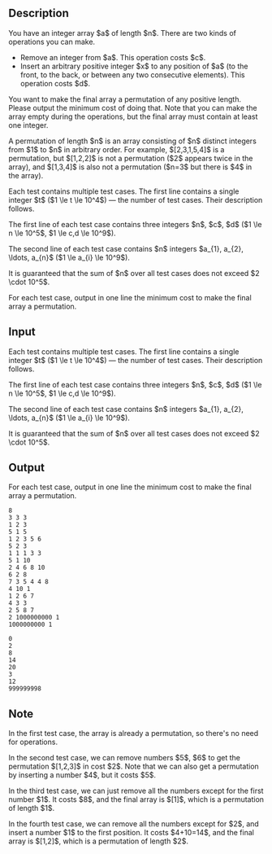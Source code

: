 ## Description

<div><p>You have an integer array $a$ of length $n$. There are two kinds of operations you can make.</p><ul> <li> Remove an integer from $a$. This operation costs $c$.</li><li> Insert an arbitrary positive integer $x$ to any position of $a$ (to the front, to the back, or between any two consecutive elements). This operation costs $d$.</li></ul><p>You want to make the final array a permutation of <span class="tex-font-style-bf">any</span> positive length. Please output the minimum cost of doing that. Note that you can make the array empty during the operations, but the final array must contain at least one integer.</p><p>A permutation of length $n$ is an array consisting of $n$ distinct integers from $1$ to $n$ in arbitrary order. For example, $[2,3,1,5,4]$ is a permutation, but $[1,2,2]$ is not a permutation ($2$ appears twice in the array), and $[1,3,4]$ is also not a permutation ($n=3$ but there is $4$ in the array).</p></div><div class="input-specification"><p>Each test contains multiple test cases. The first line contains a single integer $t$ ($1 \le t \le 10^4$) — the number of test cases. Their description follows.</p><p>The first line of each test case contains three integers $n$, $c$, $d$ ($1 \le n \le 10^5$, $1 \le c,d \le 10^9$).</p><p>The second line of each test case contains $n$ integers $a_{1}, a_{2}, \ldots, a_{n}$ ($1 \le a_{i} \le 10^9$).</p><p>It is guaranteed that the sum of $n$ over all test cases does not exceed $2 \cdot 10^5$.</p></div><div class="output-specification"><p>For each test case, output in one line the minimum cost to make the final array a permutation.</p></div>

## Input

<p>Each test contains multiple test cases. The first line contains a single integer $t$ ($1 \le t \le 10^4$) — the number of test cases. Their description follows.</p><p>The first line of each test case contains three integers $n$, $c$, $d$ ($1 \le n \le 10^5$, $1 \le c,d \le 10^9$).</p><p>The second line of each test case contains $n$ integers $a_{1}, a_{2}, \ldots, a_{n}$ ($1 \le a_{i} \le 10^9$).</p><p>It is guaranteed that the sum of $n$ over all test cases does not exceed $2 \cdot 10^5$.</p>

## Output

<p>For each test case, output in one line the minimum cost to make the final array a permutation.</p>





```input1|2,3,6,7,10,11,14,15
8
3 3 3
1 2 3
5 1 5
1 2 3 5 6
5 2 3
1 1 1 3 3
5 1 10
2 4 6 8 10
6 2 8
7 3 5 4 4 8
4 10 1
1 2 6 7
4 3 3
2 5 8 7
2 1000000000 1
1000000000 1
```




```output1
0
2
8
14
20
3
12
999999998
```



## Note

<p>In the first test case, the array is already a permutation, so there's no need for operations.</p><p>In the second test case, we can remove numbers $5$, $6$ to get the permutation $[1,2,3]$ in cost $2$. Note that we can also get a permutation by inserting a number $4$, but it costs $5$.</p><p>In the third test case, we can just remove all the numbers except for the first number $1$. It costs $8$, and the final array is $[1]$, which is a permutation of length $1$.</p><p>In the fourth test case, we can remove all the numbers except for $2$, and insert a number $1$ to the first position. It costs $4+10=14$, and the final array is $[1,2]$, which is a permutation of length $2$.</p>
